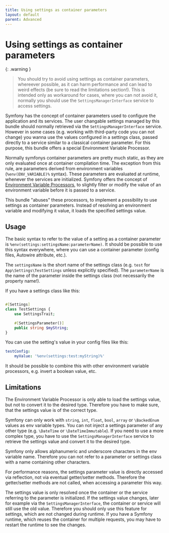 ```yaml
---
title: Using settings as container parameters
layout: default
parent: Advanced
---
```


# Using settings as container parameters

{: .warning }
> You should try to avoid using settings as container parameters, whereever possible, as it can harm performance and can lead to weird effects (be sure to read the limitations section!). This is intended only as workaround for cases, where you can not avoid it, normally you should use the `SettingsManagerInterface` service to access settings.

Symfony has the concept of container parameters used to configure the application and its services. The user changable settings managed by this bundle should normally retrieved via the `SettingsManagerInterface` service. However in some cases (e.g. working with third-party code you can not change) you wanna use the values configured in a settings class, passed directly to a service similar to a classical container parameter. For this purpose, this bundle offers a special Environment Variable Processor. 

Normally symfonys container parameters are pretty much static, as they are only evaluated once at container compilation time. The exception from this rule, are parameters derived from environment variables (`%env(ENV_VARIABLE)%` syntax). These parameters are evaluated at runtime, whenever the services are initialized. Symfony offers the concept of [Environment Variable Processors](https://symfony.com/doc/current/configuration/env_var_processors.html), to slightly filter or modify the value of an environment variable before it is passed to a service.

This bundle "abuses" these processors, to implement a possibility to use settings as container parameters. Instead of resolving an environment variable and modifying it value, it loads the specified settings value.

## Usage

The basic syntax to refer to the value of a setting as a container parameter is `%env(settings:settingsName:parameterName)`. It should be possible to use this syntax everywhere, where you can use a container parameter (config files, Autowire attribute, etc.).

The `settingsName` is the short name of the settings class (e.g. `test` for `App\Settings\TestSettings` unless explicitly specified). The `parameterName` is the name of the parameter inside the settings class (not necessarily the property name!).

If you have a settings class like this:

```php

#[Settings]
class TestSettings {
    use SettingsTrait;

    #[SettingsParameter()]
    public string $myString;
}
```

You can use the setting's value in your config files like this:

```yaml
testConfig:
    myValue: '%env(settings:test:myString)%'
```

It should be possible to combine this with other environment variable processors, e.g. invert a boolean value, etc.

## Limitations

The Environment Variable Processor is only able to load the settings value, but not to convert it to the desired type. Therefore you have to make sure, that the settings value is of the correct type.


Symfony can only work with `string`, `int`, `float`, `bool`, `array` or `\BackedEnum` values as env variable types. You can not inject a settings parameter of any other type (e.g. `\DateTime` or `\DateTimeImmutable`). If you need to use a more complex type, you have to use the `SettingsManagerInterface` service to retrieve the settings value and convert it to the desired type.


Symfony only allows alphanumeric and underscore characters in the env variable name. Therefore you can not refer to a parameter or settings class with a name containing other characters.

For performance reasons, the settings parameter value is directly accessed via reflection, not via eventual getter/setter methods. Therefore the getter/setter methods are not called, when accessing a parameter this way.

The settings value is only resolved once the container or the service referring to the parameter is initialized. If the settings value changes, later for example via the `SettingsManagerInterface`, the container or service will still use the old value. Therefore you should only use this feature for settings, which are not changed during runtime. If you have a Symfony runtime, which reuses the container for multiple requests, you may have to restart the runtime to see the changes.